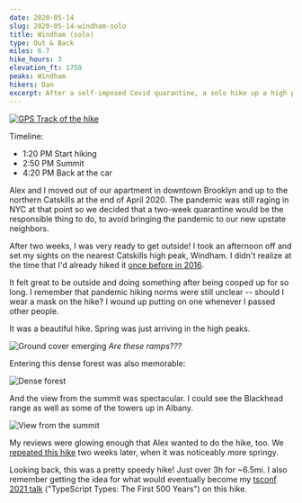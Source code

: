 ```yaml
---
date: 2020-05-14
slug: 2020-05-14-windham-solo
title: Windham (solo)
type: Out & Back
miles: 6.7
hike_hours: 3
elevation_ft: 1750
peaks: Windham
hikers: Dan
excerpt: After a self-imposed Covid quarantine, a solo hike up a high peak provides a much-needed escape.
---
```


[![GPS Track of the hike]({{site.baseurl}}/assets/2020-05-14-windham-solo/track.png)]({{site.baseurl}}/map/?hike=2020-05-14-windham-solo)

Timeline:

- 1:20 PM Start hiking
- 2:50 PM Summit
- 4:20 PM Back at the car

Alex and I moved out of our apartment in downtown Brooklyn and up to the northern Catskills at the end of April 2020. The pandemic was still raging in NYC at that point so we decided that a two-week quarantine would be the responsible thing to do, to avoid bringing the pandemic to our new upstate neighbors.

After two weeks, I was very ready to get outside! I took an afternoon off and set my sights on the nearest Catskills high peak, Windham. I didn't realize at the time that I'd already hiked it [once before in 2016][previous].

It felt great to be outside and doing something after being cooped up for so long. I remember that pandemic hiking norms were still unclear -- should I wear a mask on the hike? I wound up putting on one whenever I passed other people.

It was a beautiful hike. Spring was just arriving in the high peaks.

![Ground cover emerging]({{site.baseurl}}/assets/2020-05-14-windham-solo/ground-cover.jpeg) _Are these ramps???_

Entering this dense forest was also memorable:

![Dense forest]({{site.baseurl}}/assets/2020-05-14-windham-solo/dense-forest.jpeg)

And the view from the summit was spectacular. I could see the Blackhead range as well as some of the towers up in Albany.

![View from the summit]({{site.baseurl}}/assets/2020-05-14-windham-solo/summit-view.jpeg)

My reviews were glowing enough that Alex wanted to do the hike, too. We [repeated this hike][repeat] two weeks later, when it was noticeably more springy.

Looking back, this was a pretty speedy hike! Just over 3h for ~6.5mi. I also remember getting the idea for what would eventually become my [tsconf 2021 talk][talk] ("TypeScript Types: The First 500 Years") on this hike.

[previous]: /catskills/2016/08/06/2016-08-06-windham-blackhead.html
[repeat]: /catskills/2020/05/22/2020-05-22-windham2.html
[talk]: https://effectivetypescript.com/2021/12/10/typescript-types-the-first-500-years/
